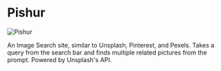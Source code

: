# Pishur
![Pishur](https://media.giphy.com/media/14T21fup5dzLFWFqov/giphy.gif)

An Image Search site, similar to Unsplash, Pinterest, and Pexels. Takes a query from the search bar and finds multiple related pictures from the prompt. Powered by Unsplash's API.
